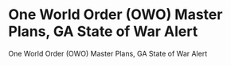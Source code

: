 # One World Order (OWO) Master Plans, GA State of War Alert

One World Order (OWO) Master Plans, GA State of War Alert